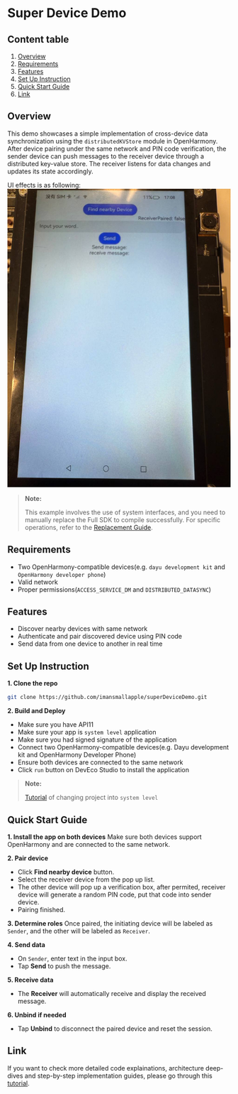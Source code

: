 # Super Device Demo

## Content table
1. [Overview](#overview)
2. [Requirements](#requirements)
3. [Features](#features)
4. [Set Up Instruction](#set-up-instruction)
5. [Quick Start Guide](#quick-start-guide)
6. [Link](#link)

## Overview
This demo showcases a simple implementation of cross-device data synchronization using the `distributedKVStore` module in OpenHarmony. After device pairing under the same network and PIN code verification, the sender device can push messages to the receiver device through a distributed key-value store. The receiver listens for data changes and updates its state accordingly.

UI effects is as following:
![image1.jpg](./images/image1.jpg)

> **Note:**
>
>This example involves the use of system interfaces, and you need to manually replace the Full SDK to compile successfully. For specific operations, refer to the [Replacement Guide](https://docs.oniroproject.org/application-development/environment-setup-config/full-public-sdk/).

## Requirements
- Two OpenHarmony-compatible devices(e.g. `dayu development kit` and `OpenHarmony developer phone`)
- Valid network
- Proper permissions(`ACCESS_SERVICE_DM` and `DISTRIBUTED_DATASYNC`)

## Features
- Discover nearby devices with same network
- Authenticate and pair discovered device using PIN code
- Send data from one device to another in real time

## Set Up Instruction
**1. Clone the repo**
```bash
git clone https://github.com/imansmallapple/superDeviceDemo.git
```

**2. Build and Deploy**
- Make sure you have API11
- Make sure your app is `system level` application
- Make sure you had signed signature of the application
- Connect two OpenHarmony-compatible devices(e.g. Dayu development kit and OpenHarmony Developer Phone)
- Ensure both devices are connected to the same network
- Click `run` button on DevEco Studio to install the application
>**Note:**
>
>[Tutorial](https://docs.oniroproject.org/application-development/codeLabs/) of changing project into `system level`

## Quick Start Guide
**1. Install the app on both devices**
Make sure both devices support OpenHarmony and are connected to the same network.

**2. Pair device**
- Click **Find nearby device** button.
- Select the receiver device from the pop up list.
- The other device will pop up a verification box, after permited, receiver device will generate a random PIN code, put that code into sender device.
- Pairing finished.

**3. Determine roles**
Once paired, the initiating device will be labeled as `Sender`, and the other will be labeled as `Receiver`.

**4. Send data**
- On `Sender`, enter text in the input box.
- Tap **Send** to push the message.

**5. Receive data**
- The **Receiver** will automatically receive and display the received message.

**6. Unbind if needed**
- Tap **Unbind** to disconnect the paired device and reset the session.

## Link
If you want to check more detailed code explainations, architecture deep-dives and step-by-step implementation guides, please go through this [tutorial](./Tutorial.md).